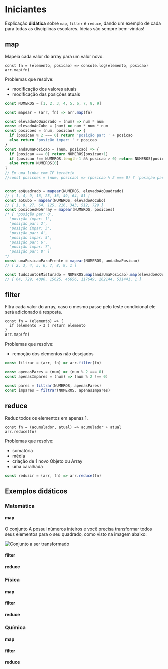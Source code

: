 # Iniciantes

Explicação **didática** sobre `map`, `filter` e `reduce`, dando um exemplo de cada para todas as disciplinas escolares. Ideias são sempre bem-vindas!

## map

Mapeia cada valor do array para um valor novo.

```
const fn = (elemento, posicao) => console.log(elemento, posicao)
arr.map(fn)
```

Problemas que resolve:

- modificação dos valores atuais
- modificação das posições atuais

```js
const NUMEROS = [1, 2, 3, 4, 5, 6, 7, 8, 9]

const mapear = (arr, fn) => arr.map(fn)

const elevadoAoQuadrado = (num) => num * num
const elevadoAoCubo = (num) => num * num * num
const posicoes = (num, posicao) => {
  if (posicao % 2 === 0) return 'posição par: ' + posicao
  else return 'posição ímpar: ' + posicao
}
const andaUmaPosicao = (num, posicao) => {
  if (posicao === 0) return NUMEROS[posicao+1]
  if (posicao !== NUMEROS.length-1 && posicao > 0) return NUMEROS[posicao+1]
  else return NUMEROS[0]
}
// Em uma linha com IF ternário
//const posicoes = (num, posicao) => (posicao % 2 === 0) ? `posição par: ${posicao}` : `posição ímpar: ${posicao}`


const aoQuadrado = mapear(NUMEROS, elevadoAoQuadrado)
// [ 1, 4, 9, 16, 25, 36, 49, 64, 81 ]
const aoCubo = mapear(NUMEROS, elevadoAoCubo)
// [ 1, 8, 27, 64, 125, 216, 343, 512, 729 ]
const posicoesNoArray = mapear(NUMEROS, posicoes)
/* [ 'posição par: 0',
  'posição ímpar: 1',
  'posição par: 2',
  'posição ímpar: 3',
  'posição par: 4',
  'posição ímpar: 5',
  'posição par: 6',
  'posição ímpar: 7',
  'posição par: 8' ]
*/
const umaPosicaoParaFrente = mapear(NUMEROS, andaUmaPosicao)
// [ 2, 3, 4, 5, 6, 7, 8, 9, 1 ]

const tudoJuntoEMisturado = NUMEROS.map(andaUmaPosicao).map(elevadoAoQuadrado).map(elevadoAoCubo)
// [ 64, 729, 4096, 15625, 46656, 117649, 262144, 531441, 1 ]
```

## filter

Fltra cada valor do array, caso o mesmo passe pelo teste condicional ele será adicionado à resposta.

```
const fn = (elemento) => {
  if (elemento > 3 ) return elemento
}
arr.map(fn)
```

Problemas que resolve:

- remoção dos elementos não desejados

```js
const filtrar = (arr, fn) => arr.filter(fn)

const apenasPares = (num) => (num % 2 === 0)
const apenasImpares = (num) => (num % 2 !== 0)

const pares = filtrar(NUMEROS, apenasPares)
const impares = filtrar(NUMEROS, apenasImpares)
```

## reduce

Reduz todos os elementos em apenas 1.

```
const fn = (acumulador, atual) => acumulador + atual
arr.reduce(fn)
```

Problemas que resolve:

- somatória
- média
- criação de 1 novo Objeto ou Array
- uma caralhada

```js
const reduzir = (arr, fn) => arr.reduce(fn)

```

## Exemplos didáticos

### Matemática

#### map

O conjunto A possui números inteiros e você precisa transformar todos seus elementos para o seu quadrado, como visto na imagem abaixo:

![Conjunto a ser transformado](https://raw.githubusercontent.com/suissa/blog/master/images/conjunto-map.jpg)

#### filter

#### reduce

### Física

#### map

#### filter

#### reduce

### Química

#### map

#### filter

#### reduce